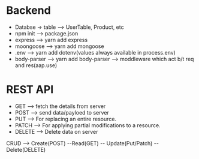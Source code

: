 # Backend
 - Databse -> table --> UserTable, Product, etc
 - npm init --> package.json
 - express --> yarn add express
 - moongoose --> yarn add mongoose
 - .env --> yarn add dotenv(values always available in process.env)
 - body-parser --> yarn add body-parser --> moddleware which act b/t req and res(aap.use)

 # REST API 
  - GET --> fetch the details from server
  - POST --> send data/payloed to server
  - PUT --> For replacing an entire resource.
  - PATCH  --> For applying partial modifications to a resource.
  - DELETE --> Delete data on server

  CRUD --> Create(POST) --Read(GET) -- Update(Put/Patch) -- Delete(DELETE)